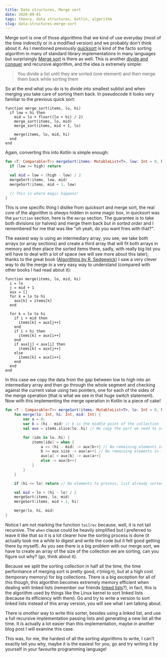 ```yaml
---
title: Data structures, Merge sort
date: 2020-09-01
tags: theory, data structures, kotlin, algorithm
slug: data-structures-merge-sort
---
```


Merge sort is one of those algorithms that we kind of use everyday (most of the time indirectly or in a modified version) and we probably don't think about it. As I mentioned previously [quicksort]({filename}/2020-08-27-data-structures-quicksort.md) is kind of the facto sorting algorithm in many of standard library implementations in many languages but surprisingly [Merge sort]() is there as well. This is another [divide and conquer]() and recursive algorithm, and the idea is extremely simple:

> You divide a list until they are sorted (one element) and then merge them back while sorting them

So at the end what you do is to divide into smallest sublist and when merging you take care of sorting them back. In pseudocode it looks very familiar to the previous quick sort:

```psuedocode
function merge_sort(items, lo, hi)
  if low < hi then
    mid = lo + floor((lo + hi) / 2)
    merge_sort(items, lo, mid)
    merge_sort(items, mid + 1, lo)
    
    merge(items, lo, mid, hi)
  end
end
```

Again, converting this into Kotlin is simple enough:

```kotlin
fun <T: Comparable<T>> mergeSort(items: MutableList<T>, low: Int = 0, high: Int = items.size - 1) {
  if (low >= high) return

  val mid = low + (high - low) / 2
  mergeSort(items, low, mid)
  mergeSort(items, mid + 1, low)

  // This is where magic happens!
}
```

This is one specific thing I dislike from quicksort and merge sort, the real _core_ of the algorithm is _always_ hidden in some magic box, in quicksort was the `partition` section, here is the `merge` section. The guarantee is to take both divisions (or halves) and merge them back _but in sorted order_ and I remembered for me that was like "oh yeah, do you want fries with that?".

The easiest way is using an intermediary array, you see, we take both arrays (or array sections) and create a third array that will fit both arrays in memory and then place the sorted items there, sadly, with really big list you will have to deal with a lot of space (we will see more about this later), thanks to the great book ([Algorithms by R. Sedgewick](https://algs4.cs.princeton.edu/home/)) I saw a very clever way to do the merge in a very easy way to understand (compared with other books I had read about it):

```pseudocode
function merge(items, lo, mid, hi)
  i = lo
  j = mid + 1
  aux = []
  for k = lo to hi
    aux[k] = items[k]
  end

  for k = lo to hi
    if i > mid then
      items[k] = aux[j++]
    end
    if i > hi then
      items[k] = aux[i++]
    end
    if aux[j] < aux[i] then
      items[k] = aux[j++]
    else
      items[k] = aux[i++]
    end
  end
end
```

In this case we copy the data from the gap between low to high into an intermediary array and then go through the whole segment and checking against the current value using two pointers, one for each of the sides of the merge operation (that is what we see in that huge switch statement). Now with this implementing the merge operation in Kotlin is a piece of cake!

```kotlin
fun <T : Comparable<T>> mergeSort(items: MutableList<T>, lo: Int = 0, hi: Int = items.size - 1) {
    fun merge(lo: Int, hi: Int, mid: Int) {
        var a = 0;
        var b = (hi - mid) // b is the middle point of the collection
        val aux = items.slice(lo..hi) // We copy the part we need to sort

        for (idx in lo..hi) {
            items[idx] = when {
                a >= (hi - mid) -> aux[b++] // No remaining elements in the left side
                b >= aux.size -> aux[a++] // No remaining elements in the right side
                aux[a] < aux[b] -> aux[a++]
                else -> aux[b++]
            }
        }
    }

    if (hi <= lo) return // No elements to process, list already sorted!

    val mid = lo + (hi - lo) / 2
    mergeSort(items, lo, mid)
    mergeSort(items, mid + 1, hi)

    merge(lo, hi, mid)
}
```

Notice I am not marking the function `tailrec` because, well, it is not tail recursive. The `when` clause could be heavily simplified but I preferred to leave it like that so it is a lot clearer how the sorting process is done (it actually took me a while to digest and write the code but it felt good getting there by myself). As you see there is a big problem with our merge sort, we have to create an array of the size of the collection we are sorting, can you figure out why? (go, think about it).

Because we split the sorting collection in half all the time, the time performance of merging sort is pretty good, $\mathcal{O}(n \log{n})$, but at a high cost (temporary memory) for big collections. There is a big exception for all of this though, this algorithm becomes extremely memory efficient when dealing with linked lists (remember our friends [linked lists]({filename}/2020-08-14-data-structures-simple-single-linked-lists.md)?), in fact, this is the algorithm used by things like the Linux kernel to sort linked lists (because its efficiency with them). Go and try to write a version to sort linked lists instead of this array version, you will see what I am talking about.

There is _another_ way to write this sorter, besides using a linked list, and use a full recursive implementation passing lists and generating a new list all the time. It is actually a lot easier than this implementation, maybe in another blog post I will examine this case.

This was, for me, the hardest of all the sorting algorithms to write, I can't exactly tell you why, maybe it is the easiest for you, go and try writing it by yourself in your favourite programming language!